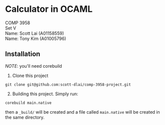 # Calculator in OCAML
COMP 3958\
Set V\
Name: Scott Lai (A01158559)\
Name: Tony Kim (A01005796)

## Installation

*NOTE*: you'll need corebuild

1. Clone this project
```
git clone git@github.com:scott-dlai/comp-3958-project.git
```

2. Building this project. Simply run:
```
corebuild main.native
```
then a `_build/` will be created and a file called `main.native` will be created
in the same directory.
